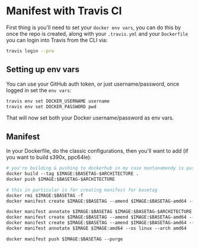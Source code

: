 # Manifest with Travis CI 

First thing is you'll need to set your `docker env vars`, you can do this by once the repo is created, along with your `.travis.yml` and your `Dockerfile` you can login into Travis from the CLI via:

```bash
travis login --pro
```

## Setting up env vars

You can use your GitHub auth token, or just username/password, once logged in set the `env vars`: 

```bash
travis env set DOCKER_USERNAME username
travis env set DOCKER_PASSWORD pwd
```

That will now set both your Docker username/password as env vars. 

## Manifest

In your Dockerfile, do the classic configurations, then you'll want to add (if you want to build s390x, ppc64le): 

```Dockerfile
# you're building & pushing to dockerhub in my case montanamendy is pushing 
docker build --tag $IMAGE:$BASETAG-$ARCHITECTURE .
docker push $IMAGE:$BASETAG-$ARCHITECTURE

# this in particular is for creating manifest for basetag
docker rmi $IMAGE:$BASETAG -f
docker manifest create $IMAGE:$BASETAG --amend $IMAGE:$BASETAG-amd64 --amend $IMAGE:$BASETAG-s390x

docker manifest annotate $IMAGE:$BASETAG $IMAGE:$BASETAG-$ARCHITECTURE --os linux --arch $ARCHITECTURE
docker manifest create $IMAGE:$BASETAG --amend $IMAGE:$BASETAG-amd64 --amend $IMAGE:$BASETAG-s390x
docker manifest create $IMAGE:$BASETAG --amend $IMAGE:$BASETAG-amd64 --amend $IMAGE:$BASETAG-ppc64le
docker manifest annotate $IMAGE $IMAGE:amd64 --os linux --arch amd64

docker manifest push $IMAGE:$BASETAG --purge
